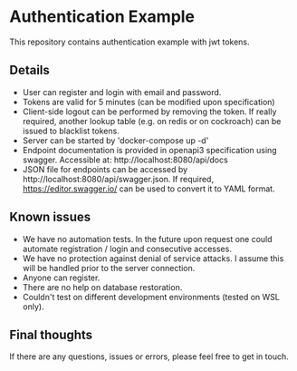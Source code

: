 # Authentication Example

This repository contains authentication example with jwt tokens.

## Details

- User can register and login with email and password.
- Tokens are valid for 5 minutes (can be modified upon specification)
- Client-side logout can be performed by removing the token. If really required, another lookup table (e.g. on redis or on cockroach) can be issued to blacklist tokens.
- Server can be started by 'docker-compose up -d'
- Endpoint documentation is provided in openapi3 specification using swagger. Accessible at: http://localhost:8080/api/docs
- JSON file for endpoints can be accessed by http://localhost:8080/api/swagger.json. If required, https://editor.swagger.io/ can be used to convert it to YAML format.

## Known issues

- We have no automation tests. In the future upon request one could automate registration / login and consecutive accesses. 
- We have no protection against denial of service attacks. I assume this will be handled prior to the server connection.
- Anyone can register.
- There are no help on database restoration.
- Couldn't test on different development environments (tested on WSL only). 

## Final thoughts

If there are any questions, issues or errors, please feel free to get in touch.
